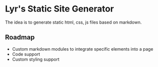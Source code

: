 # Lyr's Static Site Generator

The idea is to generate static html, css, js files based on markdown.

## Roadmap
- Custom markdown modules to integrate specific elements into a page
- Code support
- Custom styling support